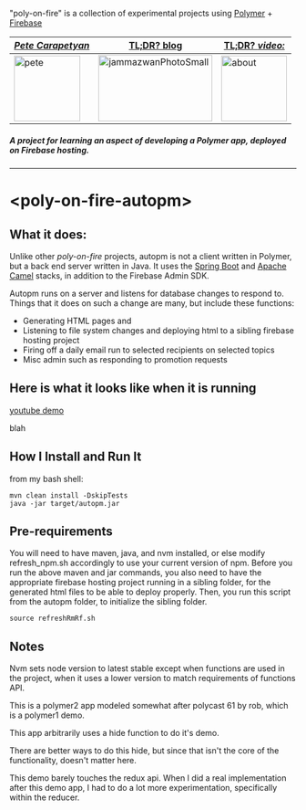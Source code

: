 "poly-on-fire" is a collection of experimental projects using [Polymer](href="https://www.polymer-project.org/") + [Firebase](href="https://firebase.google.com/")

|[**_Pete Carapetyan_**](http://appwriter.com)|  [TL;DR? blog](https://betterologist.net/2018/04/poly-on-fire-polymer-on-firebase/) |[TL;DR? _video:_](https://youtu.be/P9DwkqqUxNs)|
| --- | --- | --- |
|<a href="http://appwriter.com"><img class="style-svg" src="https://betterologist.net/wp-content/uploads/2016/05/pete-300x297.jpg" alt="pete" width="116" height="115" /></a>|<a href="https://betterologist.net/2018/04/poly-on-fire-polymer-on-firebase/" ><img class="style-svg" src="http://docs.datafundamentals.com/txt.png" alt="jammazwanPhotoSmall" width="200" height="116" /></a>|<a href="https://youtu.be/P9DwkqqUxNs"><img class="style-svg" src="https://betterologist.net/wp-content/uploads/2016/05/jamzVid1.png" alt="about" width="115" height="115" /></a>|


##### A project for learning an aspect of developing a Polymer app, deployed on Firebase hosting.

----

# \<poly-on-fire-autopm\>

## What it does:

Unlike other *poly-on-fire* projects, autopm is not a client written in Polymer, but a back end server written in Java.
It uses the [Spring Boot](https://projects.spring.io/spring-boot/) and [Apache Camel](http://camel.apache.org/) stacks, in addition to the Firebase Admin SDK.

Autopm runs on a server and listens for database changes to respond to. Things that it does on such a change are many, 
but include these functions:

* Generating HTML pages and 
* Listening to file system changes and deploying html to a sibling firebase hosting project
* Firing off a daily email run to selected recipients on selected topics
* Misc admin such as responding to promotion requests


## Here is what it looks like when it is running

[youtube demo](blah)

blah

## How I Install and Run It

from my bash shell:

```
mvn clean install -DskipTests
java -jar target/autopm.jar
```



## Pre-requirements

You will need to have maven, java, and nvm installed, or else modify refresh_npm.sh accordingly to use your current version of npm. 
Before you run the above maven and jar commands, you also need to have the appropriate firebase hosting project running in a sibling folder, for the generated html files to be able to deploy properly.
Then, you run this script from the autopm folder, to initialize the sibling folder.

```
source refreshRmRf.sh
```

## Notes

Nvm sets node version to latest stable except when functions are used in the project, when it uses a lower version to match requirements of functions API.

This is a polymer2 app modeled somewhat after polycast 61 by rob, which is a polymer1 demo.

This app arbitrarily uses a hide function to do it's demo.

There are better ways to do this hide, but since that isn't the core of the functionality, doesn't matter here.

This demo barely touches the redux api. When I did a real implementation after this demo app, I had to do a lot more experimentation, specifically within the reducer.
